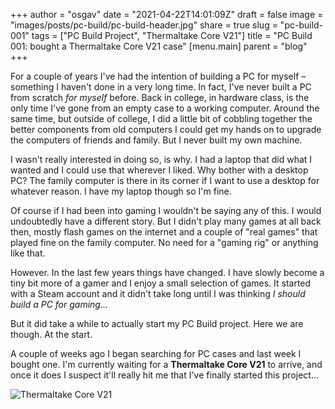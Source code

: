 +++
author = "osgav"
date = "2021-04-22T14:01:09Z"
draft = false
image = "images/posts/pc-build/pc-build-header.jpg"
share = true
slug = "pc-build-001"
tags = ["PC Build Project", "Thermaltake Core V21"]
title = "PC Build 001: bought a Thermaltake Core V21 case"
[menu.main]
parent = "blog"
+++

For a couple of years I've had the intention of building a PC for myself – something I haven't done in a very long time. In fact, I've never built a PC from scratch *for myself* before. Back in college, in hardware class, is the only time I've gone from an empty case to a working computer. Around the same time, but outside of college, I did a little bit of cobbling together the better components from old computers I could get my hands on to upgrade the computers of friends and family. But I never built my own machine.

<!--more-->

I wasn't really interested in doing so, is why. I had a laptop that did what I wanted and I could use that wherever I liked. Why bother with a desktop PC? The family computer is there in its corner if I want to use a desktop for whatever reason. I have my laptop though so I'm fine.

Of course if I had been into gaming I wouldn't be saying any of this. I would undoubtedly have a different story. But I didn't play many games at all back then, mostly flash games on the internet and a couple of "real games" that played fine on the family computer. No need for a "gaming rig" or anything like that. 

However. In the last few years things have changed. I have slowly become a tiny bit more of a gamer and I enjoy a small selection of games. It started with a Steam account and it didn't take long until I was thinking *I should build a PC for gaming...*

But it did take a while to actually start my PC Build project. Here we are though. At the start. 

A couple of weeks ago I began searching for PC cases and last week I bought one. I'm currently waiting for a **Thermaltake Core V21** to arrive, and once it does I suspect it'll really hit me that I've finally started this project...

![Thermaltake Core V21](/images/posts/pc-build/thermaltake-core-v21.jpg "Thermaltake Core V21")




